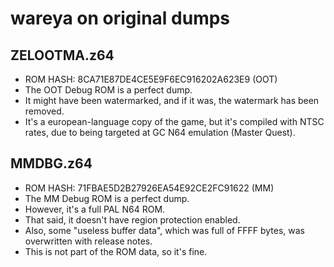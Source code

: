 # wareya on original dumps
## ZELOOTMA.z64
* ROM HASH: 8CA71E87DE4CE5E9F6EC916202A623E9 (OOT)
* The OOT Debug ROM is a perfect dump.
* It might have been watermarked, and if it was, the watermark has been removed.
* It's a european-language copy of the game, but it's compiled with NTSC rates, due to being targeted at GC N64 emulation (Master Quest).

## MMDBG.z64
* ROM HASH: 71FBAE5D2B27926EA54E92CE2FC91622 (MM)
* The MM Debug ROM is a perfect dump.
* However, it's a full PAL N64 ROM.
* That said, it doesn't have region protection enabled. 
* Also, some "useless buffer data", which was full of FFFF bytes, was overwritten with release notes.
* This is not part of the ROM data, so it's fine.
